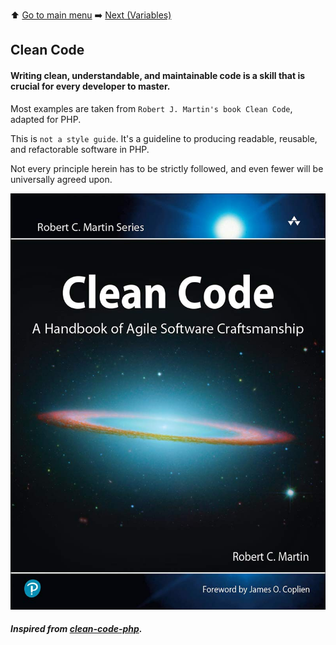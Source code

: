 
⬆️ [Go to main menu](../README.md)  ➡️ [Next (Variables)](variables.md)

## Clean Code

#### Writing clean, understandable, and maintainable code is a skill that is crucial for every developer to master.

Most examples are taken from `Robert J. Martin's book Clean Code`, adapted for PHP.

This is `not a style guide`. It's a guideline to producing readable, reusable, and refactorable software in PHP.

Not every principle herein has to be strictly followed, and even fewer will be universally agreed upon. 

![alt text](../images/clean-code.jpg)

##### Inspired from [clean-code-php](https://github.com/jupeter/clean-code-php).
